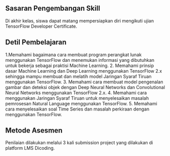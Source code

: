 ## Sasaran Pengembangan Skill
Di akhir kelas, siswa dapat matang mempersiapkan diri mengikuti ujian TensorFlow Developer Certificate.
  
## Detil Pembelajaran
1.Memahami bagaimana cara membuat program perangkat lunak menggunakan TensorFlow dan menemukan informasi yang dibutuhkan untuk bekerja sebagai praktisi Machine Learning.
2. Memahami prinsip dasar Machine Learning dan Deep Learning  menggunakan TensorFlow 2.x sehingga
mampu membuat dan melatih model Jaringan Syaraf Tiruan menggunakan TensorFlow.
3. Memahami cara membuat model pengenalan gambar dan deteksi objek dengan Deep Neural Networks dan Convolutional Neural Networks menggunakan TensorFlow 2.x.
4. Memahami cara menggunakan Jaringan Syaraf Tiruan untuk menyelesaikan masalah pemrosesan Natural Language menggunakan TensorFlow.
5. Memahami cara menyelesaikan soal Time Series dan masalah perkiraan dengan menggunakan TensorFlow.
  
## Metode Asesmen
Penilaian dilakukan melalui 3 kali submission project yang dilakukan di platform LMS Dicoding.